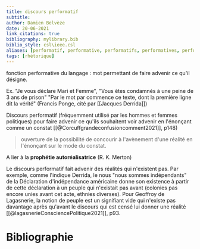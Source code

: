 ```yaml
---
title: discours performatif
subtitle:
author: Damien Belvèze
date: 20-06-2021
link_citations: true
bibliography: mylibrary.bib
biblio_style: csl\ieee.csl
aliases: [performatif, performative, performatifs, performatives, performativité, speech act]
tags: [rhétorique]
---
```


fonction performative du langage : mot permettant de faire advenir ce qu'il désigne. 

Ex. "Je vous déclare Mari et Femme", "Vous êtes condamnés à une peine de 3 ans de prison"
"Par le mot par commence ce texte,
dont la première ligne dit la vérité" (Francis Ponge, cité par [[Jacques Derrida]])

Discours performatif (fréquemment utilisé par les hommes et femmes politiques) pour faire advenir ce qu'ils souhaitent voir advenir en l'énonçant comme un constat [[@Corcuffgrandeconfusioncomment2021]], p148)

> ouverture de la possibilité de concourir à l'avènement d'une réalité en l'énonçant sur le mode du constat.

A lier à la **prophétie autoréalisatrice** (R. K. Merton)

Le discours performatif fait advenir des réalités qui n'existent pas. Par exemple, comme l'indique Derrida, le nous "nous sommes indépendants" de la Déclaration d'indépendance américaine donne son existence à partir de cette déclaration à un peuple qui n'existait pas avant (colonies pas encore unies avant cet acte, ethnies diverses). Pour Geoffroy de Lagasnerie, la notion de peuple est un signifiant vide qui n'existe pas davantage après qu'avant le discours qui est censé lui donner une réalité [[@lagasnerieConsciencePolitique2021]], p93.










# Bibliographie
